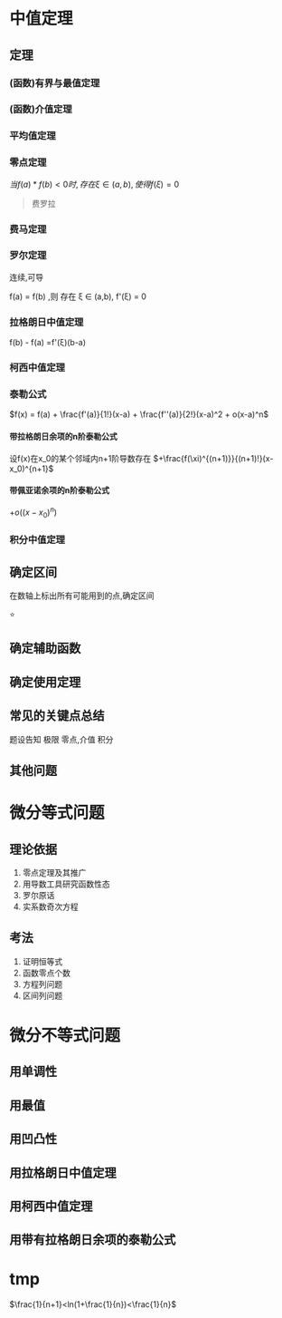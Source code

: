 # 中值定理
## 定理
### (函数)有界与最值定理
### (函数)介值定理
### 平均值定理
### 零点定理
$当f(a)*f(b)<0时,存在\xi \in (a,b),使得f(\xi)=0$ 

> 费罗拉
### 费马定理

### 罗尔定理
连续,可导

f(a) = f(b) ,则 存在 ξ ∈ (a,b), f'(ξ) = 0


### 拉格朗日中值定理
f(b) - f(a)  =f'(ξ)(b-a)


### 柯西中值定理

### 泰勒公式
$f(x) = f(a) + \frac{f'(a)}{1!}(x-a) + \frac{f''(a)}{2!}(x-a)^2 + o(x-a)^n$ 
#### 带拉格朗日余项的n阶泰勒公式
设f(x)在x_0的某个邻域内n+1阶导数存在
$+\frac{f(\xi)^{(n+1)}}{(n+1)!}(x-x_0)^{n+1}$ 
#### 带佩亚诺余项的n阶泰勒公式
$+o((x-x_0)^n)$  

### 积分中值定理


## 确定区间
在数轴上标出所有可能用到的点,确定区间 

:star:
## 确定辅助函数
## 确定使用定理
## 常见的关键点总结
题设告知
极限
零点,介值
积分 

## 其他问题


# 微分等式问题
## 理论依据
1. 零点定理及其推广
2. 用导数工具研究函数性态
3. 罗尔原话
4. 实系数奇次方程
## 考法
1. 证明恒等式
2. 函数零点个数
3. 方程列问题
4. 区间列问题


# 微分不等式问题
## 用单调性
## 用最值
## 用凹凸性
## 用拉格朗日中值定理
## 用柯西中值定理
## 用带有拉格朗日余项的泰勒公式


# tmp
$\frac{1}{n+1}<ln(1+\frac{1}{n})<\frac{1}{n}$